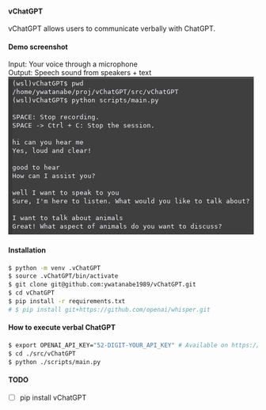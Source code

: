 #### vChatGPT
vChatGPT allows users to communicate verbally with ChatGPT.

#### Demo screenshot
Input: Your voice through a microphone  
Output: Speech sound from speakers + text  
![alt text](https://github.com/ywatanabe1989/vChatGPT/blob/main/docs/vChatGPT_demo.png?raw=true)

#### Installation
``` bash
$ python -m venv .vChatGPT
$ source .vChatGPT/bin/activate
$ git clone git@github.com:ywatanabe1989/vChatGPT.git
$ cd vChatGPT
$ pip install -r requirements.txt
# $ pip install git+https://github.com/openai/whisper.git
```

#### How to execute verbal ChatGPT
``` bash
$ export OPENAI_API_KEY="52-DIGIT-YOUR_API_KEY" # Available on https://platform.openai.com/account/api-keys
$ cd ./src/vChatGPT
$ python ./scripts/main.py
```

#### TODO
- [ ] pip install vChatGPT
